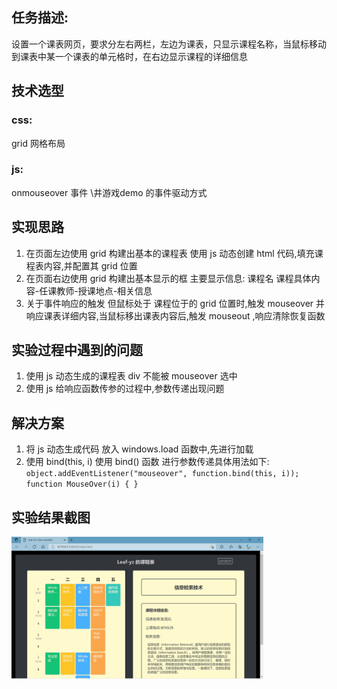 ## 任务描述:
设置一个课表网页，要求分左右两栏，左边为课表，只显示课程名称，当鼠标移动到课表中某一个课表的单元格时，在右边显示课程的详细信息

## 技术选型
### css:
grid 网格布局
### js:
onmouseover 事件
\井游戏demo 的事件驱动方式

## 实现思路
1. 在页面左边使用 grid 构建出基本的课程表
   使用 js 动态创建 html 代码,填充课程表内容,并配置其 grid 位置
2. 在页面右边使用 grid 构建出基本显示的框
   主要显示信息: 课程名 课程具体内容-任课教师-授课地点-相关信息
3. 关于事件响应的触发
   但鼠标处于 课程位于的 grid 位置时,触发 mouseover 并响应课表详细内容,当鼠标移出课表内容后,触发 mouseout ,响应清除恢复函数

## 实验过程中遇到的问题
1. 使用 js 动态生成的课程表 div 不能被 mouseover 选中
2. 使用 js 给响应函数传参的过程中,参数传递出现问题

## 解决方案
1. 将 js 动态生成代码 放入 windows.load 函数中,先进行加载
2. 使用 bind(this, i) 使用 bind() 函数 进行参数传递具体用法如下:
`object.addEventListener("mouseover", function.bind(this, i)); `
`function MouseOver(i) { }`


## 实验结果截图
<img src="../img/work2.png" align="center" width="80%">